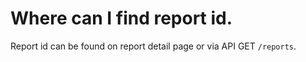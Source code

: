 # Where can I find report id.

Report id can be found on report detail page or via API GET `/reports`.

